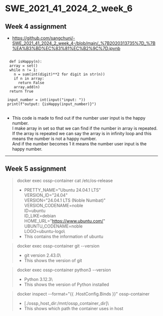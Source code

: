 # SWE_2021_41_2024_2_week_6

## Week 4 assignment
* https://github.com/sangchuni/-SWE_2021_41_2024_2_week_4-/blob/main/_%7B2020313735%7D_%7B%EA%B3%BD%EC%83%81%EC%B2%9C%7D.ipynb
<pre>
<code>
  def isHappy(n):
  array = set()
  while n != 1:
    n = sum(int(digit)**2 for digit in str(n))
    if n in array:
      return False
    array.add(n)
  return True

 input_number = int(input("input: "))
 print(f"output: {isHappy(input_number)}")
</code>
</pre>

* This code is made to find out if the number user input is the happy number.\
  I make array in set so that we can find if the number in array is repeated.\
  If the array is repeated we can say the array is in infinity loop and this means the number is not a happy number.\
  And if the number becomes 1 it means the number user input is the happy number.
  
  
---
## Week 5 assignment
>docker exec ossp-container cat /etc/os-release
>* PRETTY_NAME="Ubuntu 24.04.1 LTS"\
>  VERSION_ID="24.04"\
>  VERSION="24.04.1 LTS (Noble Numbat)"\
>  VERSION_CODENAME=noble\
>  ID=ubuntu\
>  ID_LIKE=debian\
>  HOME_URL="https://www.ubuntu.com/" \
>  UBUNTU_CODENAME=noble\
>  LOGO=ubuntu-logo\
>* This contains the information of ubuntu

>docker exec ossp-container git --version
>* git version 2.43.0\
>*  This shows the version of git

>docker exec ossp-container python3 --version
>* Python 3.12.3\
>*  This shows the version of Python installed

>docker inspect --format="{{ .HostConfig.Binds }}" ossp-container
>* [./ossp_host_dir:/mnt/ossp_container_dir]\
>*  This shows which path the container uses in host

